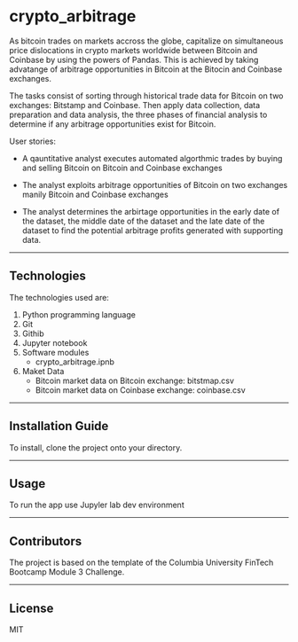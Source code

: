 # crypto_arbitrage 

As bitcoin trades on markets accross the globe, capitalize on simultaneous price dislocations in crypto markets worldwide between Bitcoin and Coinbase by using the powers of Pandas. This is achieved by taking advatange of arbitrage opportunities in Bitcoin at the Bitocin and Coinbase exchanges.

The tasks consist of sorting through historical trade data for Bitcoin on two exchanges: Bitstamp and Coinbase. Then apply data collection, data preparation and data analysis, the three phases of financial analysis to determine if any arbitrage opportunities exist for Bitcoin.


User stories:
- A  qauntitative analyst executes automated algorthmic trades by buying and selling Bitcoin on Bitcoin and Coinbase exchanges

- The analyst exploits arbitrage opportunities of Bitcoin on two exchanges manily Bitcoin and Coinbase exchanges

- The analyst determines the arbirtage opportunities in the early date of the dataset, the middle date of the dataset and the late date of the dataset to find the potential arbitrage profits generated with supporting data.

---

## Technologies

The technologies used are:
1. Python programming language
2. Git
3. Githib
4. Jupyter notebook
5. Software modules
    - crypto_arbitrage.ipnb
6. Maket Data
    - Bitcoin market data on Bitcoin exchange: bitstmap.csv
    - Bitcoin market data on Coinbase exchange: coinbase.csv

---


## Installation Guide

To install, clone the project onto your directory.

---

## Usage

To run the app use Jupyler lab dev environment

---

## Contributors

The project is based on the template of the Columbia University FinTech Bootcamp Module 3 Challenge.

---

## License

MIT